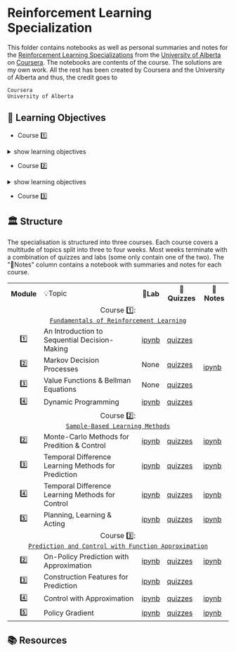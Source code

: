 # Reinforcement Learning Specialization

This folder contains notebooks as well as personal summaries and notes for the [Reinforcement Learning Specializations](https://www.coursera.org/specializations/reinforcement-learning) from the [University of Alberta](https://www.ualberta.ca/index.html) on [Coursera](https://www.coursera.org/). The notebooks are contents of the course. The solutions are my own work. All the rest has been created by Coursera and the University of Alberta and thus, the credit goes to

```
Coursera
University of Alberta
```

## 🎯 Learning Objectives 

- Course 1️⃣ 

<details>
  <summary>show learning objectives</summary>

```
Week 🕐 
  - Understand the prerequisites, goals and roadmap for the course.
Week 🕑
  - Understand Markov Decision Processes (MDP)
  - Describe how the dynamics of an MDP are defined
  - Understand the graphical representation of a Markov Decision Process
  - Explain how many diverse processes can be written in terms of the MDP framework
  - Describe how rewards relate to the goal of an agent
  - Understand episodes and identify episodic tasks
  - Formulate returns for continuing tasks using discounting
  - Describe how returns at successive time steps are related to each other
  - Understand when to formalize a task as episodic or continuing
Week 🕒
	- Recognize that a policy is a distribution over actions for each possible state
	- Describe the similarities and differences between stochastic and deterministic policies
	- Generate examples of valid policies for a given MDP
	- Describe the roles of state-value and action-value functions in reinforcement learning
	- Describe the relationship between value functions and policies
	- Create examples of valid value functions for a given MDP
	- Derive the Bellman equation for state-value functions
	- Derive the Bellman equation for action-value functions
	- Understand how Bellman equations relate current and future values
	- Use the Bellman equations to compute value functions
	- Define an optimal policy
	- Understand how a policy can be at least as good as every other policy in every state
	- Identify an optimal policy for given MDPs
	- Derive the Bellman optimality equation for state-value functions
	- Derive the Bellman optimality equation for action-value functions
	- Understand how the Bellman optimality equations relate to the previously introduced Bellman equations
	- Understand the connection between the optimal value function and optimal policies
	- Verify the optimal value function for given MDPs
Week 🕓
	- Understand the distinction between policy evaluation and control
	- Explain the setting in which dynamic programming can be applied, as well as its limitations
	- Outline the iterative policy evaluation algorithm for estimating state values under a given policy
	- Apply iterative policy evaluation to compute value functions
	- Understand the policy improvement theorem
	- Use a value function for a policy to produce a better policy for a given MDP
	- Outline the policy iteration algorithm for finding the optimal policy
	- Understand “the dance of policy and value”
	- Apply policy iteration to compute optimal policies and optimal value functions
	- Understand the framework of generalized policy iteration
	- Outline value iteration, an important example of generalized policy iteration
	- Understand the distinction between synchronous and asynchronous dynamic programming methods
	- Describe brute force search as an alternative method for searching for an optimal policy
	- Describe Monte Carlo as an alternative method for learning a value function
	- Understand the advantage of Dynamic programming and “bootstrapping” over these alternative strategies for finding the optimal policy
```

</details>

- Course 2️⃣ 

<details>
  <summary>show learning objectives</summary>

```
Week 🕐 : Monte-Carlo Methods for Prediction and Control
  - Understand the prerequisites, goals and roadmap for the course.
Week 🕑
Week 🕒
Week 🕓
```

</details>


- Course 3️⃣

## 🏛️ Structure

The specialisation is structured into three courses. Each course covers a multitude of topics split into three to four weeks. Most weeks terminate with a combination of quizzes and labs (some only contain one of the two). The "📖Notes" column contains a notebook with summaries and notes for each course.

<table>
  <tr>
    <th>Module</th>
    <td>💡Topic</td>
    <th>🔬Lab</th>
    <th>📝Quizzes</th>
    <th>📖Notes</th>
  </tr>
  <!-- ------------------------------------------------------------ -->
  <!-- COURSE 1 -->                
  <!-- ------------------------------------------------------------ -->
  <tr>
    <td colspan="5" align="center">
      Course 1️⃣:<br><a href="https://github.com/PeeteKeesel/coursera-summaries/blob/main/specializations/reinforcement_learning/course1_fundamentals_of_rl">
        <code>Fundamentals of Reinforcement Learning</code>
      </a>     
    </td>
  </tr>
  <tr>
    <td rowspan="1" align="center">1️⃣</td>
    <td>An Introduction to Sequential Decision-Making</td>
    <td><a href="https://github.com/PeeteKeesel/coursera-summaries/blob/main/specializations/reinforcement_learning/course1_fundamentals_of_rl/C1W1_Assignment.ipynb">ipynb</a></td>
    <td rowspan="1">
        <a href="https://github.com/PeeteKeesel/coursera-summaries/blob/main/specializations/reinforcement_learning/course1_fundamentals_of_rl/quiz_w1.md">quizzes</a>
    </td>
    <td rowspan="4">
        <a href="https://github.com/PeeteKeesel/coursera-summaries/blob/main/specializations/reinforcement_learning/course1_fundamentals_of_rl/summaries_C1.ipynb">ipynb</a>    
    </td>
  </tr>
  <tr>
    <td rowspan="1" align="center">2️⃣</td>
    <td>Markov Decision Processes</td>
    <td>None</td>
    <td rowspan="1">
        <a href="https://github.com/PeeteKeesel/coursera-summaries/blob/main/specializations/reinforcement_learning/course1_fundamentals_of_rl/quiz_w2.md">quizzes</a>
    </td>
  </tr> 
  <tr>
    <td rowspan="1" align="center">3️⃣</td>
    <td>Value Functions & Bellman Equations</td>
    <td>None</td>
    <td rowspan="1">
        <a href="https://github.com/PeeteKeesel/coursera-summaries/blob/main/specializations/reinforcement_learning/course1_fundamentals_of_rl/quiz_w3.md">quizzes</a>
    </td>
  </tr> 
  <tr>
    <td rowspan="1" align="center">4️⃣</td>
    <td>Dynamic Programming</td>
    <td><a href="https://github.com/PeeteKeesel/coursera-summaries/blob/main/specializations/reinforcement_learning/course1_fundamentals_of_rl/C1W4_Assignment.ipynb">ipynb</a></td>
    <td rowspan="1">
        <a href="https://github.com/PeeteKeesel/coursera-summaries/blob/main/specializations/reinforcement_learning/course1_fundamentals_of_rl/quiz_w4.md">quizzes</a>
    </td>
  </tr> 
  <!-- ------------------------------------------------------------ -->
  <!-- COURSE 2 : Sample-Based Learning Methods -->                
  <!-- ------------------------------------------------------------ -->
  <tr>
    <td colspan="5" align="center">
      Course 2️⃣:<br><a href="https://github.com/PeeteKeesel/coursera-summaries/blob/main/specializations/reinforcement_learning/course2_sampled_based_learning_methods">
        <code>Sample-Based Learning Methods</code>
      </a>     
    </td>
  </tr>   
  <tr>
    <td rowspan="1" align="center">2️⃣</td>
    <td>Monte-Carlo Methods for Predition & Control</td>
    <td><a href="https://github.com/PeeteKeesel/coursera-summaries/blob/main/specializations/reinforcement_learning/course2_sampled_based_learning_methods/C2M2_Assignment_Blackjack.ipynb">ipynb</a></td>
    <td rowspan="1">
        <a href="https://github.com/PeeteKeesel/coursera-summaries/blob/main/specializations/reinforcement_learning/course2_sampled_based_learning_methods/quiz_m2.md">quizzes</a>
    </td>
    <td rowspan="1">
        <a href="https://github.com/PeeteKeesel/coursera-summaries/blob/main/specializations/reinforcement_learning/course2_sampled_based_learning_methods/summaries_C2M2.ipynb">ipynb</a>    
    </td>   
  </tr>
  <tr>
    <td rowspan="1" align="center">3️⃣</td>
    <td>Temporal Difference Learning Methods for Prediction</td>
    <td><a href="https://github.com/PeeteKeesel/coursera-summaries/blob/main/specializations/reinforcement_learning/course2_sampled_based_learning_methods/C2M3_Assignment_TD0.ipynb">ipynb</a></td>
    <td rowspan="1">
        <a href="https://github.com/PeeteKeesel/coursera-summaries/blob/main/specializations/reinforcement_learning/course2_sampled_based_learning_methods/quiz_m3.md">quizzes</a>
    </td>
    <td rowspan="1">
        <a href="https://github.com/PeeteKeesel/coursera-summaries/blob/main/specializations/reinforcement_learning/course2_sampled_based_learning_methods/summaries_C2M3.ipynb">ipynb</a>    
    </td>     
  </tr> 
  <tr>
    <td rowspan="1" align="center">4️⃣</td>
    <td>Temporal Difference Learning Methods for Control</td>
    <td><a href="https://github.com/PeeteKeesel/coursera-summaries/blob/main/specializations/reinforcement_learning/course2_sampled_based_learning_methods/C2M4_QLearning_and_Expected_Sarsa.ipynb">ipynb</a></td>
    <td rowspan="1">
        <a href="https://github.com/PeeteKeesel/coursera-summaries/blob/main/specializations/reinforcement_learning/course2_sampled_based_learning_methods/quiz_m4.md">quizzes</a>
    </td>
    <td rowspan="1">
        <a href="https://github.com/PeeteKeesel/coursera-summaries/blob/main/specializations/reinforcement_learning/course2_sampled_based_learning_methods/summaries_C2M4.ipynb">ipynb</a>    
    </td>     
  </tr> 
  <tr>
    <td rowspan="1" align="center">5️⃣</td>
    <td>Planning, Learning & Acting</td>
    <td><a href="https://github.com/PeeteKeesel/coursera-summaries/blob/main/specializations/reinforcement_learning/course2_sampled_based_learning_methods/C2M5_Assignment.ipynb">ipynb</a></td>
    <td rowspan="1">
        <a href="https://github.com/PeeteKeesel/coursera-summaries/blob/main/specializations/reinforcement_learning/course2_sampled_based_learning_methods/quiz_m5.md">quizzes</a>
    </td>
    <td rowspan="1">
        <a href="https://github.com/PeeteKeesel/coursera-summaries/blob/main/specializations/reinforcement_learning/course2_sampled_based_learning_methods/summaries_C2M5.ipynb">ipynb</a>    
    </td>     
  </tr>   
  <!-- ------------------------------------------------------------ -->
  <!-- COURSE 3 : Prediction and Control with Function Approximation-->                
  <!-- ------------------------------------------------------------ -->
  <tr>
    <td colspan="5" align="center">
      Course 3️⃣:<br><a href="https://github.com/PeeteKeesel/coursera-summaries/blob/main/specializations/reinforcement_learning/course3_prediction_and_control_with_func_approx">
        <code>Prediction and Control with Function Approximation</code>
      </a>     
    </td>
  </tr>  
  <tr>
    <td rowspan="1" align="center">2️⃣</td>
    <td>On-Policy Prediction with Approximation</td>
    <td><a href="https://github.com/PeeteKeesel/coursera-summaries/blob/main/specializations/reinforcement_learning/course3_prediction_and_control_with_func_approx/C3M2_Assignment_SemiGradientTD0.ipynb">ipynb</a></td>
    <td rowspan="1">
        <a href="https://github.com/PeeteKeesel/coursera-summaries/blob/main/specializations/reinforcement_learning/course3_prediction_and_control_with_func_approx/quiz_m2.md">quizzes</a>
    </td>
    <td rowspan="1">
        <a href="https://github.com/PeeteKeesel/coursera-summaries/blob/main/specializations/reinforcement_learning/course3_prediction_and_control_with_func_approx/summaries_C3M2.ipynb">ipynb</a>    
    </td>   
  </tr>
  <tr>
    <td rowspan="1" align="center">3️⃣</td>
    <td>Construction Features for Prediction</td>
    <td><a href="https://github.com/PeeteKeesel/coursera-summaries/blob/main/specializations/reinforcement_learning/course3_prediction_and_control_with_func_approx/C3M3_Assignment_SemiGradientTDwithNN.ipynb">ipynb</a></td>
    <td rowspan="1">
        <a href="https://github.com/PeeteKeesel/coursera-summaries/blob/main/specializations/reinforcement_learning/course3_prediction_and_control_with_func_approx/quiz_m3.md">quizzes</a>
    </td>  
  </tr> 
  <tr>
    <td rowspan="1" align="center">4️⃣</td>
    <td>Control with Approximation</td>
    <td><a href="https://github.com/PeeteKeesel/coursera-summaries/blob/main/specializations/reinforcement_learning/course3_prediction_and_control_with_func_approx/C3M4_QLearning_and_Expected_Sarsa.ipynb">ipynb</a></td>
    <td rowspan="1">
        <a href="https://github.com/PeeteKeesel/coursera-summaries/blob/main/specializations/reinforcement_learning/course3_prediction_and_control_with_func_approx/quiz_m4.md">quizzes</a>
    </td>
    <td rowspan="1">
        <a href="https://github.com/PeeteKeesel/coursera-summaries/blob/main/specializations/reinforcement_learning/course3_prediction_and_control_with_func_approx/summaries_C3M4.ipynb">ipynb</a>    
    </td>     
  </tr> 
  <tr>
    <td rowspan="1" align="center">5️⃣</td>
    <td>Policy Gradient</td>
    <td><a href="https://github.com/PeeteKeesel/coursera-summaries/blob/main/specializations/reinforcement_learning/course3_prediction_and_control_with_func_approx/C3M5_Assignment_AvgRewardSoftmaxActorCritic.ipynb">ipynb</a></td>
    <td rowspan="1">
        <a href="https://github.com/PeeteKeesel/coursera-summaries/blob/main/specializations/reinforcement_learning/course3_prediction_and_control_with_func_approx/quiz_m5.md">quizzes</a>
    </td>
    <td rowspan="1">
        <a href="https://github.com/PeeteKeesel/coursera-summaries/blob/main/specializations/reinforcement_learning/course3_prediction_and_control_with_func_approx/summaries_C3M5.ipynb">ipynb</a>    
    </td>     
  </tr>        
</table>

## 📚 Resources
